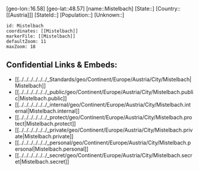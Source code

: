 ﻿---
location: [48.57,16.58]
mapzoom: [7,12] 
mapmarker: city 
type: City
tags:
- geo/City


SpocWebEntityId: 32505
isDeleted: false
confidential: public

---
[geo-lon::16.58]
[geo-lat::48.57]
[name::Mistelbach]
[State::]
[Country::[[Austria]]]
[StateId::]
[Population::]
[Unknown::]


```leaflet
id: Mistelbach
coordinates: [[Mistelbach]]
markerFile: [[Mistelbach]]
defaultZoom: 11 
maxZoom: 18
```


## Confidential Links & Embeds: 
- [[../../../../../../_Standards/geo/Continent/Europe/Austria/City/Mistelbach|Mistelbach]] 
- [[../../../../../../_public/geo/Continent/Europe/Austria/City/Mistelbach.public|Mistelbach.public]] 
- [[../../../../../../_internal/geo/Continent/Europe/Austria/City/Mistelbach.internal|Mistelbach.internal]] 
- [[../../../../../../_protect/geo/Continent/Europe/Austria/City/Mistelbach.protect|Mistelbach.protect]] 
- [[../../../../../../_private/geo/Continent/Europe/Austria/City/Mistelbach.private|Mistelbach.private]] 
- [[../../../../../../_personal/geo/Continent/Europe/Austria/City/Mistelbach.personal|Mistelbach.personal]] 
- [[../../../../../../_secret/geo/Continent/Europe/Austria/City/Mistelbach.secret|Mistelbach.secret]] 
